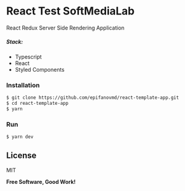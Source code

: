 # React Test SoftMediaLab

React Redux Server Side Rendering Application

##### Stack:
  - Typescript
  - React
  - Styled Components

### Installation
```sh
$ git clone https://github.com/epifanovmd/react-template-app.git
$ cd react-template-app
$ yarn
```

### Run
```sh
$ yarn dev
```

License
----

MIT

**Free Software, Good Work!**
